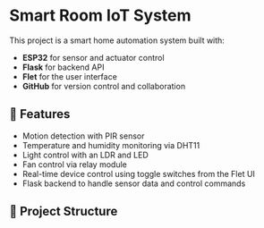 # Smart Room IoT System

This project is a smart home automation system built with:
- **ESP32** for sensor and actuator control
- **Flask** for backend API
- **Flet** for the user interface
- **GitHub** for version control and collaboration

## 🔧 Features

- Motion detection with PIR sensor
- Temperature and humidity monitoring via DHT11
- Light control with an LDR and LED
- Fan control via relay module
- Real-time device control using toggle switches from the Flet UI
- Flask backend to handle sensor data and control commands

## 📂 Project Structure

